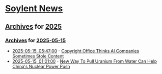 # [Soylent News](../../../README.md)

## [Archives](../../index.md) for [2025](../index.md)

### [Archives](../../index.md) for [2025-05-15](index.md)

* [2025-05-15, 05:47:00](https://soylentnews.org/politics/article.pl?sid=25/05/14/1136218&from=rss) - [Copyright Office Thinks AI Companies Sometimes Stole Content](https://soylentnews.org/politics/article.pl?sid=25/05/14/1136218&from=rss)
* [2025-05-15, 01:01:00](https://soylentnews.org/article.pl?sid=25/05/14/0413235&from=rss) - [New Way To Pull Uranium From Water Can Help China's Nuclear Power Push](https://soylentnews.org/article.pl?sid=25/05/14/0413235&from=rss)
